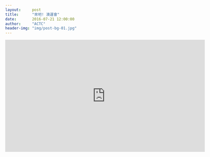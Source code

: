 ```yaml
---
layout:     post
title:      "來吧! 澳運會"
date:       2016-07-21 12:00:00
author:     "ACTC"
header-img: "img/post-bg-01.jpg"
---
```


<div class="row">
  <div class="col-xs-offset-1 col-xs-10 col-sm-offset-2 col-sm-8 col-md-offset-3 col-md-6 col-lg-offset-4 col-lg-4">
    <div class="responsive-video">
        <iframe width="640" height="360" src="https://www.youtube.com/embed/4HkeyjLvNlg" frameborder="0" allowfullscreen></iframe>
    </div>
  </div>
</div>
